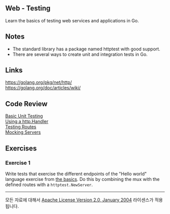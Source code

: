 ## Web - Testing

Learn the basics of testing web services and applications in Go.

## Notes

* The standard library has a package named httptest with good support.
* There are several ways to create unit and integration tests in Go.

## Links

https://golang.org/pkg/net/http/  
https://golang.org/doc/articles/wiki/  

## Code Review

[Basic Unit Testing](example1/unit_test.go)  
[Using a http.Handler](example2/unit_test.go)  
[Testing Routes](example3/unit_test.go)  
[Mocking Servers](example4/integration_test.go)  

## Exercises

### Exercise 1

Write tests that exercise the different endpoints of the "Hello world" language
exercise from [the basics](../basics/README.md). Do this by combining the mux
with the defined routes with a `httptest.NewServer`.
___
모든 자료에 대해서 [Apache License Version 2.0, January 2004](http://www.apache.org/licenses/LICENSE-2.0) 라이센스가 적용됩니다.
